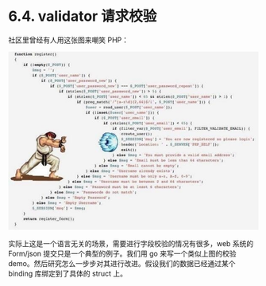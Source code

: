 # 6.4. validator 请求校验

社区里曾经有人用这张图来嘲笑 PHP：

![validate 流程](../images/validate.jpg)

实际上这是一个语言无关的场景，需要进行字段校验的情况有很多，web 系统的 Form/json 提交只是一个典型的例子。我们用 go 来写一个类似上图的校验 demo。然后研究怎么一步步对其进行改进。假设我们的数据已经通过某个 binding 库绑定到了具体的 struct 上。

```go
```